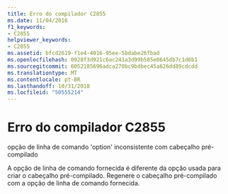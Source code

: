 ```yaml
---
title: Erro do compilador C2855
ms.date: 11/04/2016
f1_keywords:
- C2855
helpviewer_keywords:
- C2855
ms.assetid: bfcd2619-f1e4-4016-95ee-5bdabe26fbad
ms.openlocfilehash: 0928f3d921c6ac241a3d99b505e0645db7c1d6b1
ms.sourcegitcommit: 6052185696adca270bc9bdbec45a626dd89cdcdd
ms.translationtype: MT
ms.contentlocale: pt-BR
ms.lasthandoff: 10/31/2018
ms.locfileid: "50555214"
---
```

# <a name="compiler-error-c2855"></a>Erro do compilador C2855

opção de linha de comando 'option' inconsistente com cabeçalho pré-compilado

A opção de linha de comando fornecida é diferente da opção usada para criar o cabeçalho pré-compilado. Regenere o cabeçalho pré-compilado com a opção de linha de comando fornecida.